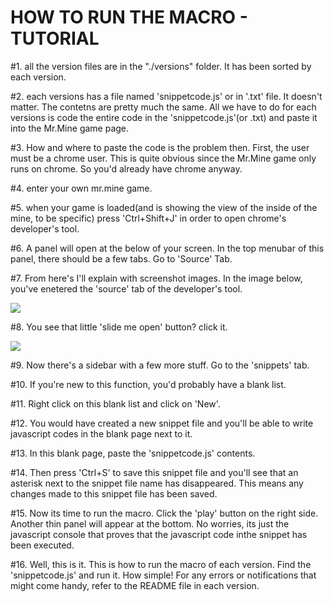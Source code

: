 HOW TO RUN THE MACRO - TUTORIAL
================================
  
  #1. all the version files are in the "./versions" folder. It has been sorted by each version.
  
  #2. each versions has a file named 'snippetcode.js' or in '.txt' file. It doesn't matter. The contetns are pretty much the same. All we have to do for each versions is code the entire code in the 'snippetcode.js'(or .txt) and paste it into the Mr.Mine game page.
  
  #3. How and where to paste the code is the problem then. First, the user must be a chrome user. This is quite obvious since the Mr.Mine game only runs on chrome. So you'd already have chrome anyway.
  
  #4. enter your own mr.mine game.
  
  #5. when your game is loaded(and is showing the view of the inside of the mine, to be specific) press 'Ctrl+Shift+J' in order to open chrome's developer's tool.
  
  #6. A panel will open at the below of your screen. In the top menubar of this panel, there should be a few tabs. Go to 'Source' Tab.
  
  #7. From here's I'll explain with screenshot images. In the image below, you've enetered the 'source' tab of the developer's tool.
  
  <img src="...">
  
  #8. You see that little 'slide me open' button? click it.
  
  <img src="...">
  
  #9. Now there's a sidebar with a few more stuff. Go to the 'snippets' tab.
  
  #10. If you're new to this function, you'd probably have a blank list. 
  
  #11. Right click on this blank list and click on 'New'.
  
  #12. You would have created a new snippet file and you'll be able to write javascript codes in the blank page next to it.
  
  #13. In this blank page, paste the 'snippetcode.js' contents.
  
  #14. Then press 'Ctrl+S' to save this snippet file and you'll see that an asterisk next to the snippet file name has disappeared. This means any changes made to this snippet file has been saved.
  
  #15. Now its time to run the macro. Click the 'play' button on the right side. Another thin panel will appear at the bottom. No worries, its just the javascript console that proves that the javascript code inthe snippet has been executed. 
  
  #16. Well, this is it. This is how to run the macro of each version. Find the 'snippetcode.js' and run it. How simple! For any errors or notifications that might come handy, refer to the README file in each version.
